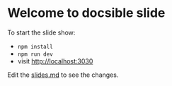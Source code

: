 # Welcome to docsible slide

To start the slide show:

- `npm install`
- `npm run dev`
- visit <http://localhost:3030>

Edit the [slides.md](./slides.md) to see the changes.